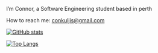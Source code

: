 I’m Connor, a Software Engineering student based in perth

How to reach me: conkuljis@gmail.com

[![GitHub stats](https://github-readme-stats.vercel.app/api?username=connorkuljis)](https://github.com/connorkuljis/github-readme-stats)

[![Top Langs](https://github-readme-stats.vercel.app/api/top-langs/?username=connorkuljis)](https://github.com/connorkuljis/github-readme-stats)

<!---
connorkuljis/connorkuljis is a ✨ special ✨ repository because its `README.md` (this file) appears on your GitHub profile.
You can click the Preview link to take a look at your changes.
--->
